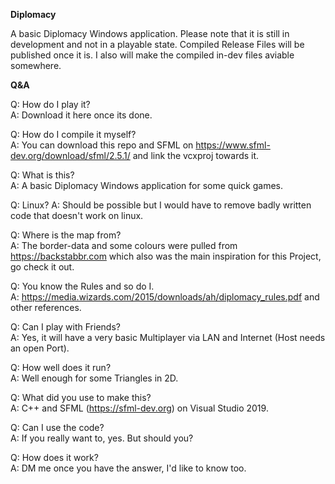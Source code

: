 **Diplomacy**

A basic Diplomacy Windows application.
Please note that it is still in development and not in a playable state.
Compiled Release Files will be published once it is.
I also will make the compiled in-dev files aviable somewhere.

**Q&A**

Q: How do I play it?     
A: Download it here once its done.

Q: How do I compile it myself?     
A: You can download this repo and SFML on https://www.sfml-dev.org/download/sfml/2.5.1/ and link the vcxproj towards it.

Q: What is this?     
A: A basic Diplomacy Windows application for some quick games.

Q: Linux?
A: Should be possible but I would have to remove badly written code that doesn't work on linux.

Q: Where is the map from?     
A: The border-data and some colours were pulled from https://backstabbr.com which also was the main inspiration for this Project, go check it out.

Q: You know the Rules and so do I.     
A: https://media.wizards.com/2015/downloads/ah/diplomacy_rules.pdf and other references.

Q: Can I play with Friends?     
A: Yes, it will have a very basic Multiplayer via LAN and Internet (Host needs an open Port).

Q: How well does it run?     
A: Well enough for some Triangles in 2D.

Q: What did you use to make this?     
A: C++ and SFML (https://sfml-dev.org) on Visual Studio 2019.

Q: Can I use the code?     
A: If you really want to, yes. But should you?

Q: How does it work?     
A: DM me once you have the answer, I'd like to know too.
